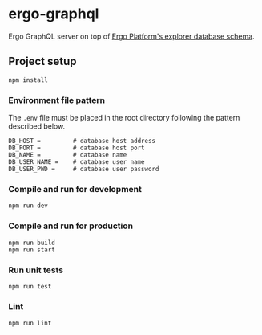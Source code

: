 # ergo-graphql

Ergo GraphQL server on top of [Ergo Platform's explorer database schema](https://github.com/ergoplatform/explorer-backend/blob/master/modules/explorer-core/src/main/resources/db/V9__Schema.sql).

## Project setup

```
npm install
```

### Environment file pattern

The `.env` file must be placed in the root directory following the pattern described below.

```env
DB_HOST =         # database host address
DB_PORT =         # database host port
DB_NAME =         # database name
DB_USER_NAME =    # database user name
DB_USER_PWD =     # database user password
```

### Compile and run for development

```
npm run dev
```

### Compile and run for production

```
npm run build
npm run start
```

### Run unit tests

```
npm run test
```

### Lint

```
npm run lint
```
